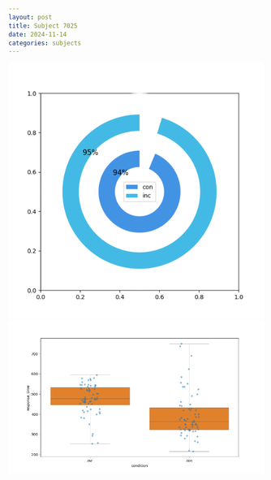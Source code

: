 ```yaml
---
layout: post
title: Subject 7025
date: 2024-11-14
categories: subjects
---
```


![](data/7025/run-8/7025_accuracy_by_condition.png)
![](data/7025/run-8/7025_rt.png)
